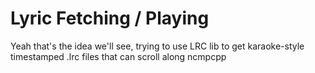 # Lyric Fetching / Playing
Yeah that's the idea we'll see, trying to use LRC lib to get karaoke-style timestamped .lrc files that can scroll along ncmpcpp
